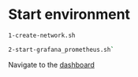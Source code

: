 # Start environment

```bash
1-create-network.sh
```

```bash
2-start-grafana_prometheus.sh`
```

Navigate to the [dashboard](http://localhost:3000/)

